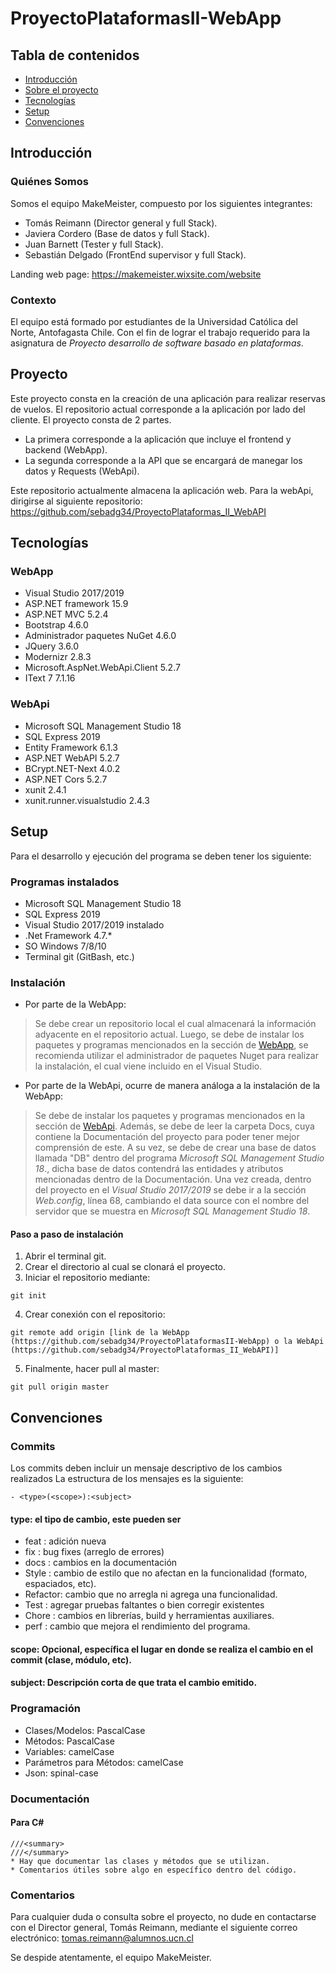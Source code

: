 # ProyectoPlataformasII-WebApp



## Tabla de contenidos 
* [Introducción](#introducción)
* [Sobre el proyecto](#proyecto)
* [Tecnologías](#tecnologías)
* [Setup](#setup)
* [Convenciones](#convenciones)

## Introducción

### Quiénes Somos
Somos el equipo MakeMeister, compuesto por los siguientes integrantes:

- Tomás Reimann (Director general y full Stack).
- Javiera Cordero (Base de datos y full Stack).
- Juan Barnett (Tester y full Stack).
- Sebastián Delgado (FrontEnd supervisor y full Stack).

Landing web page: https://makemeister.wixsite.com/website

### Contexto
El equipo está formado por estudiantes de la Universidad Católica del Norte, Antofagasta Chile. Con el fin de lograr el trabajo requerido para la asignatura de *Proyecto desarrollo de software basado en plataformas*.

## Proyecto
Este proyecto consta en la creación de una aplicación para realizar reservas de vuelos. El repositorio actual corresponde a la aplicación por lado del cliente. El proyecto consta de 2 partes.

- La primera corresponde a la aplicación que incluye el frontend y backend (WebApp).
- La segunda corresponde a la API que se encargará de manegar los datos y Requests (WebApi).

Este repositorio actualmente almacena la aplicación web. 
Para la webApi, dirigirse al siguiente repositorio: https://github.com/sebadg34/ProyectoPlataformas_II_WebAPI

## Tecnologías
### WebApp
* Visual Studio 2017/2019
* ASP.NET framework 15.9
* ASP.NET MVC 5.2.4
* Bootstrap 4.6.0
* Administrador paquetes NuGet 4.6.0
* JQuery 3.6.0
* Modernizr 2.8.3
* Microsoft.AspNet.WebApi.Client 5.2.7
* IText 7 7.1.16
### WebApi
* Microsoft SQL Management Studio 18
* SQL Express 2019
* Entity Framework 6.1.3
* ASP.NET WebAPI 5.2.7
* BCrypt.NET-Next 4.0.2
* ASP.NET Cors 5.2.7
* xunit 2.4.1
* xunit.runner.visualstudio 2.4.3
	
## Setup 
Para el desarrollo y ejecución del programa se deben tener los siguiente:
### Programas instalados
* Microsoft SQL Management Studio 18
* SQL Express 2019
* Visual Studio 2017/2019 instalado
* .Net Framework 4.7.*
* SO Windows 7/8/10
* Terminal git (GitBash, etc.)

### Instalación
* Por parte de la WebApp: 
> Se debe crear un repositorio local el cual almacenará la información adyacente en el repositorio actual. Luego, se debe de instalar los paquetes y programas mencionados en la sección de [WebApp](#webapp), se recomienda utilizar el administrador de paquetes Nuget para realizar la instalación, el cual viene incluido en el Visual Studio.

* Por parte de la WebApi, ocurre de manera análoga a la instalación de la WebApp:
> Se debe de instalar los paquetes y programas mencionados en la sección de [WebApi](#webapi). Además, se debe de leer la carpeta Docs, cuya contiene la Documentación del proyecto para poder tener mejor comprensión de este. A su vez, se debe de crear una base de datos llamada "DB" dentro del programa *Microsoft SQL Management Studio 18*., dicha base de datos contendrá las entidades y atributos mencionadas dentro de la Documentación. Una vez creada, dentro del proyecto en el *Visual Studio 2017/2019* se debe ir a la sección *Web.config*, línea 68, cambiando el data source con el nombre del servidor que se muestra en *Microsoft SQL Management Studio 18*.


#### Paso a paso  de instalación

1. Abrir el terminal git.
2. Crear el directorio al cual se clonará el proyecto.
3. Iniciar el repositorio mediante:
```
git init
```
4. Crear conexión con el repositorio:
```
git remote add origin [link de la WebApp (https://github.com/sebadg34/ProyectoPlataformasII-WebApp) o la WebApi (https://github.com/sebadg34/ProyectoPlataformas_II_WebAPI)]
```
5. Finalmente, hacer pull al master:
```
git pull origin master
```

## Convenciones
### Commits
Los commits deben incluir un mensaje descriptivo de los cambios realizados
La estructura de los mensajes es la siguiente:
```
- <type>(<scope>):<subject>
```
#### type: el tipo de cambio, este pueden ser
- feat	  : adición nueva 	
- fix 	  : bug fixes (arreglo de errores)
- docs	  : cambios en la documentación
- Style	  : cambio de estilo que no afectan en la funcionalidad (formato, espaciados, etc).
- Refactor: cambio que no arregla ni agrega una funcionalidad.
- Test	  : agregar pruebas faltantes o bien corregir existentes
- Chore	  : cambios en librerías, build y herramientas auxiliares.
- perf	  : cambio que mejora el rendimiento del programa.

#### scope: Opcional, específica el lugar en donde se realiza el cambio en el commit (clase, módulo, etc).
#### subject: Descripción corta de que trata el cambio emitido.

### Programación
* Clases/Modelos: PascalCase
* Métodos: PascalCase
* Variables: camelCase
* Parámetros para Métodos: camelCase
* Json: spinal-case

### Documentación 

#### Para C#
```
///<summary>
///</summary>
* Hay que documentar las clases y métodos que se utilizan.
* Comentarios útiles sobre algo en específico dentro del código.
```

### Comentarios
Para cualquier duda o consulta sobre el proyecto, no dude en contactarse con el Director general, Tomás Reimann, mediante el siguiente correo electrónico: tomas.reimann@alumnos.ucn.cl 

Se despide atentamente, el equipo MakeMeister.

